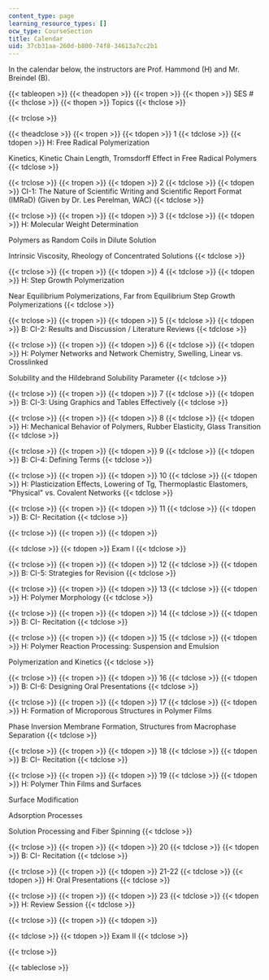 ```yaml
---
content_type: page
learning_resource_types: []
ocw_type: CourseSection
title: Calendar
uid: 37cb31aa-260d-b800-74f8-34613a7cc2b1
---
```


In the calendar below, the instructors are Prof. Hammond (H) and Mr. Breindel (B).

{{< tableopen >}}
{{< theadopen >}}
{{< tropen >}}
{{< thopen >}}
SES #
{{< thclose >}}
{{< thopen >}}
Topics
{{< thclose >}}

{{< trclose >}}

{{< theadclose >}}
{{< tropen >}}
{{< tdopen >}}
1
{{< tdclose >}}
{{< tdopen >}}
H: Free Radical Polymerization  
  
Kinetics, Kinetic Chain Length, Tromsdorff Effect in Free Radical Polymers
{{< tdclose >}}

{{< trclose >}}
{{< tropen >}}
{{< tdopen >}}
2
{{< tdclose >}}
{{< tdopen >}}
CI-1: The Nature of Scientific Writing and Scientific Report Format (IMRaD) (Given by Dr. Les Perelman, WAC)
{{< tdclose >}}

{{< trclose >}}
{{< tropen >}}
{{< tdopen >}}
3
{{< tdclose >}}
{{< tdopen >}}
H: Molecular Weight Determination  
  
Polymers as Random Coils in Dilute Solution  
  
Intrinsic Viscosity, Rheology of Concentrated Solutions
{{< tdclose >}}

{{< trclose >}}
{{< tropen >}}
{{< tdopen >}}
4
{{< tdclose >}}
{{< tdopen >}}
H: Step Growth Polymerization  
  
Near Equilibrium Polymerizations, Far from Equilibrium Step Growth Polymerizations
{{< tdclose >}}

{{< trclose >}}
{{< tropen >}}
{{< tdopen >}}
5
{{< tdclose >}}
{{< tdopen >}}
B: CI-2: Results and Discussion / Literature Reviews
{{< tdclose >}}

{{< trclose >}}
{{< tropen >}}
{{< tdopen >}}
6
{{< tdclose >}}
{{< tdopen >}}
H: Polymer Networks and Network Chemistry, Swelling, Linear vs. Crosslinked  
  
Solubility and the Hildebrand Solubility Parameter
{{< tdclose >}}

{{< trclose >}}
{{< tropen >}}
{{< tdopen >}}
7
{{< tdclose >}}
{{< tdopen >}}
B: CI-3: Using Graphics and Tables Effectively
{{< tdclose >}}

{{< trclose >}}
{{< tropen >}}
{{< tdopen >}}
8
{{< tdclose >}}
{{< tdopen >}}
H: Mechanical Behavior of Polymers, Rubber Elasticity, Glass Transition
{{< tdclose >}}

{{< trclose >}}
{{< tropen >}}
{{< tdopen >}}
9
{{< tdclose >}}
{{< tdopen >}}
B: CI-4: Defining Terms
{{< tdclose >}}

{{< trclose >}}
{{< tropen >}}
{{< tdopen >}}
10
{{< tdclose >}}
{{< tdopen >}}
H: Plasticization Effects, Lowering of Tg, Thermoplastic Elastomers, "Physical" vs. Covalent Networks
{{< tdclose >}}

{{< trclose >}}
{{< tropen >}}
{{< tdopen >}}
11
{{< tdclose >}}
{{< tdopen >}}
B: CI- Recitation
{{< tdclose >}}

{{< trclose >}}
{{< tropen >}}
{{< tdopen >}}

{{< tdclose >}}
{{< tdopen >}}
Exam I
{{< tdclose >}}

{{< trclose >}}
{{< tropen >}}
{{< tdopen >}}
12
{{< tdclose >}}
{{< tdopen >}}
B: CI-5: Strategies for Revision
{{< tdclose >}}

{{< trclose >}}
{{< tropen >}}
{{< tdopen >}}
13
{{< tdclose >}}
{{< tdopen >}}
H: Polymer Morphology
{{< tdclose >}}

{{< trclose >}}
{{< tropen >}}
{{< tdopen >}}
14
{{< tdclose >}}
{{< tdopen >}}
B: CI- Recitation
{{< tdclose >}}

{{< trclose >}}
{{< tropen >}}
{{< tdopen >}}
15
{{< tdclose >}}
{{< tdopen >}}
H: Polymer Reaction Processing: Suspension and Emulsion  
  
Polymerization and Kinetics
{{< tdclose >}}

{{< trclose >}}
{{< tropen >}}
{{< tdopen >}}
16
{{< tdclose >}}
{{< tdopen >}}
B: CI-6: Designing Oral Presentations
{{< tdclose >}}

{{< trclose >}}
{{< tropen >}}
{{< tdopen >}}
17
{{< tdclose >}}
{{< tdopen >}}
H: Formation of Microporous Structures in Polymer Films  
  
Phase Inversion Membrane Formation, Structures from Macrophase Separation
{{< tdclose >}}

{{< trclose >}}
{{< tropen >}}
{{< tdopen >}}
18
{{< tdclose >}}
{{< tdopen >}}
B: CI- Recitation
{{< tdclose >}}

{{< trclose >}}
{{< tropen >}}
{{< tdopen >}}
19
{{< tdclose >}}
{{< tdopen >}}
H: Polymer Thin Films and Surfaces  
  
Surface Modification  
  
Adsorption Processes  
  
Solution Processing and Fiber Spinning
{{< tdclose >}}

{{< trclose >}}
{{< tropen >}}
{{< tdopen >}}
20
{{< tdclose >}}
{{< tdopen >}}
B: CI- Recitation
{{< tdclose >}}

{{< trclose >}}
{{< tropen >}}
{{< tdopen >}}
21-22
{{< tdclose >}}
{{< tdopen >}}
H: Oral Presentations
{{< tdclose >}}

{{< trclose >}}
{{< tropen >}}
{{< tdopen >}}
23
{{< tdclose >}}
{{< tdopen >}}
H: Review Session
{{< tdclose >}}

{{< trclose >}}
{{< tropen >}}
{{< tdopen >}}

{{< tdclose >}}
{{< tdopen >}}
Exam II
{{< tdclose >}}

{{< trclose >}}

{{< tableclose >}}